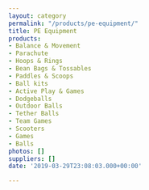 ```yaml
---
layout: category
permalink: "/products/pe-equipment/"
title: PE Equipment
products:
- Balance & Movement
- Parachute
- Hoops & Rings
- Bean Bags & Tossables
- Paddles & Scoops
- Ball kits
- Active Play & Games
- Dodgeballs
- Outdoor Balls
- Tether Balls
- Team Games
- Scooters
- Games
- Balls
photos: []
suppliers: []
date: '2019-03-29T23:08:03.000+00:00'

---
```

